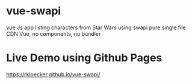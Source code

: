 # vue-swapi

vue Js app listing characters from Star Wars using swapi
pure single file CDN Vue, no components, no bundler

# Live Demo using Github Pages

https://rkloecker.github.io/vue-swapi/
